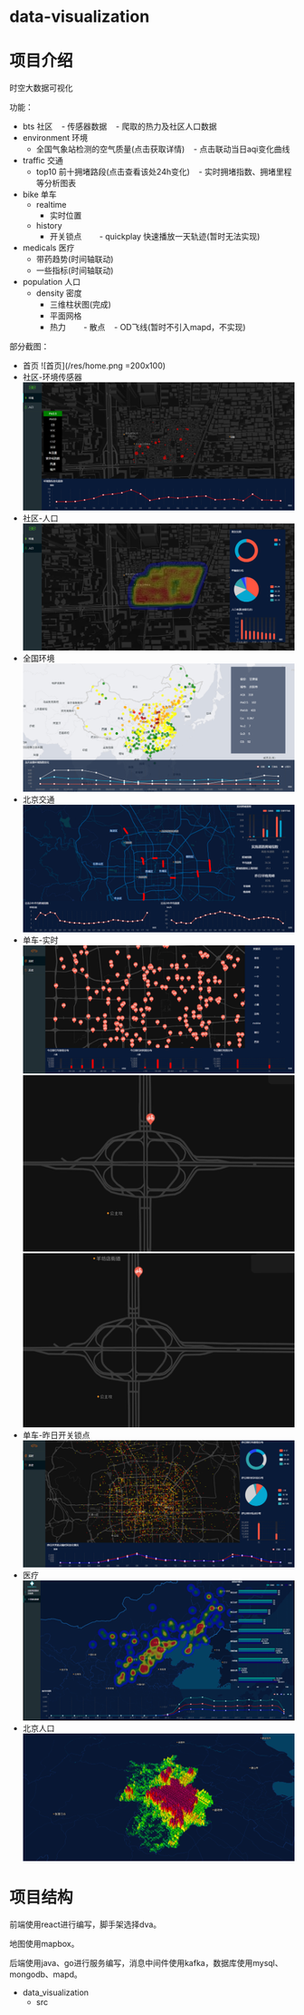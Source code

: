 # data-visualization
# 项目介绍
时空大数据可视化

功能：
- bts 社区
    - 传感器数据
    - 爬取的热力及社区人口数据
- environment 环境
    - 全国气象站检测的空气质量(点击获取详情)
    - 点击联动当日aqi变化曲线
- traffic 交通
    - top10 前十拥堵路段(点击查看该处24h变化)
    - 实时拥堵指数、拥堵里程等分析图表
- bike 单车
    - realtime
        - 实时位置
    - history
        - 开关锁点
        - quickplay 快速播放一天轨迹(暂时无法实现)
- medicals 医疗
    - 带药趋势(时间轴联动)
    - 一些指标(时间轴联动)
- population 人口
    - density 密度
        - 三维柱状图(完成)
        - 平面网格
        - 热力
        - 散点
    - OD飞线(暂时不引入mapd，不实现)

部分截图：
- 首页
![首页](/res/home.png =200x100)
- 社区-环境传感器
![社区环境传感器](/res/bts_env.png)
- 社区-人口
![社区人口](/res/bts_pop.png)
- 全国环境
![全国环境](/res/env.png)
- 北京交通
![北京交通](/res/traffic.png)
- 单车-实时
![单车实时位置点](/res/bike_real.png)
![某车位置1](/res/bike_real_1.png)
![某车位置2](/res/bike_real_2.png)
- 单车-昨日开关锁点
![单车昨日开关锁](/res/bike_his.png)
- 医疗
![医疗](/res/medical.png)
- 北京人口
![北京人口](/res/pop.png)
# 项目结构
前端使用react进行编写，脚手架选择dva。

地图使用mapbox。

后端使用java、go进行服务编写，消息中间件使用kafka，数据库使用mysql、mongodb、mapd。

- data_visualization
    - src
